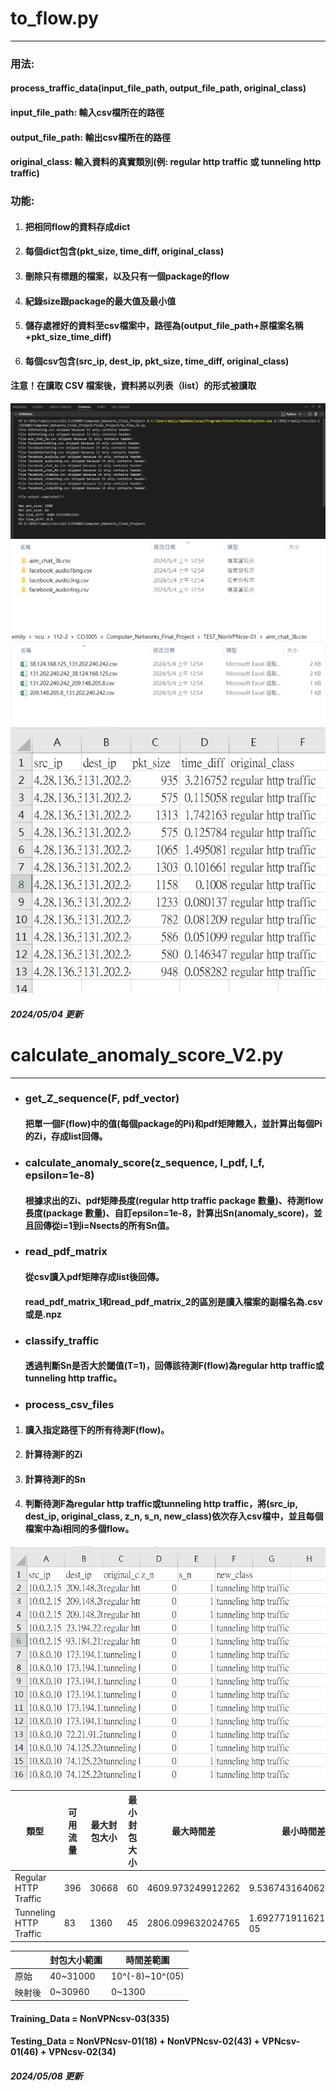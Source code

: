
# to_flow.py  
-------------  
   
### 用法:  
#### process_traffic_data(input_file_path, output_file_path, original_class)  
#### input_file_path: 輸入csv檔所在的路徑  
#### output_file_path: 輸出csv檔所在的路徑  
#### original_class: 輸入資料的真實類別(例: regular http traffic 或 tunneling http traffic)  
   

### 功能:  
1.  #### 把相同flow的資料存成dict   
2.  #### 每個dict包含(pkt_size, time_diff, original_class)   
3.  #### 刪除只有標題的檔案，以及只有一個package的flow   
4.  #### 紀錄size跟package的最大值及最小值   
5.  #### 儲存處裡好的資料至csv檔案中，路徑為(output_file_path+原檔案名稱+pkt_size_time_diff)   
6.  #### 每個csv包含(src_ip, dest_ip, pkt_size, time_diff, original_class)   
#### 注意！在讀取 CSV 檔案後，資料將以列表（list）的形式被讀取   

![圖片](https://github.com/emilytsao168/Computer_Networks_Final_Project/blob/main/005710.png)   
![圖片](https://github.com/emilytsao168/Computer_Networks_Final_Project/blob/main/005541.png)   
![圖片](https://github.com/emilytsao168/Computer_Networks_Final_Project/blob/main/005630.png)   
![圖片](https://github.com/emilytsao168/Computer_Networks_Final_Project/blob/main/224018.png)   
   
##### 2024/05/04 更新   
   
# calculate_anomaly_score_V2.py  
-------------  
   
-   ### get_Z_sequence(F, pdf_vector)   
    #### 把單一個F(flow)中的值(每個package的Pi)和pdf矩陣餵入，並計算出每個Pi的Zi，存成list回傳。   

-   ### calculate_anomaly_score(z_sequence, l_pdf, l_f, epsilon=1e-8)   
    #### 根據求出的Zi、pdf矩陣長度(regular http traffic package 數量)、待測flow長度(package 數量)、自訂epsilon=1e-8，計算出Sn(anomaly_score)，並且回傳從i=1到i=Nsects的所有Sn值。   

-   ### read_pdf_matrix   
    #### 從csv讀入pdf矩陣存成list後回傳。
    #### read_pdf_matrix_1和read_pdf_matrix_2的區別是讀入檔案的副檔名為.csv或是.npz   

-   ### classify_traffic   
    #### 透過判斷Sn是否大於閾值(T=1)，回傳該待測F(flow)為regular http traffic或tunneling http traffic。   

-   ### process_csv_files   
1.  #### 讀入指定路徑下的所有待測F(flow)。
2.  #### 計算待測F的Zi
3.  #### 計算待測F的Sn
4.  #### 判斷待測F為regular http traffic或tunneling http traffic，將(src_ip, dest_ip,  original_class, z_n, s_n,  new_class)依次存入csv檔中，並且每個檔案中為i相同的多個flow。

![圖片](https://github.com/emilytsao168/Computer_Networks_Final_Project/blob/main/224235.png)    

| 類型                   | 可用流量 | 最大封包大小 | 最小封包大小 | 最大時間差            | 最小時間差               |
|-----------------------|---------|--------------|--------------|------------------------|---------------------------|
| Regular HTTP Traffic  | 396     | 30668        | 60           | 4609.973249912262      | 9.5367431640625e-07      |
| Tunneling HTTP Traffic| 83      | 1360         | 45           | 2806.099632024765      | 1.6927719116210938e-05   |

        
|                | 封包大小範圍 | 時間差範圍      |
|----------------|---------------------|--------------------------|
| 原始           | 40~31000  | 10^(-8)~10^(05) |
| 映射後           | 0~30960  | 0~1300 |
   

#### Training_Data = NonVPNcsv-03(335)   
#### Testing_Data = NonVPNcsv-01(18) + NonVPNcsv-02(43) + VPNcsv-01(46) + VPNcsv-02(34)   
    
##### 2024/05/08 更新   
